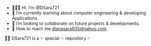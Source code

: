 - 🙋🏻‍♀️ Hi, I’m @DSara721
- 💅 I’m currently learning about computer engineering & developing Applications.
- 👀 I’m looking to collaborate on future projects & developments. 
- 💌 How to reach me dianasara935@yahoo.com

💃🏻 DSara721 is a ✨ special ✨ repository ✨
